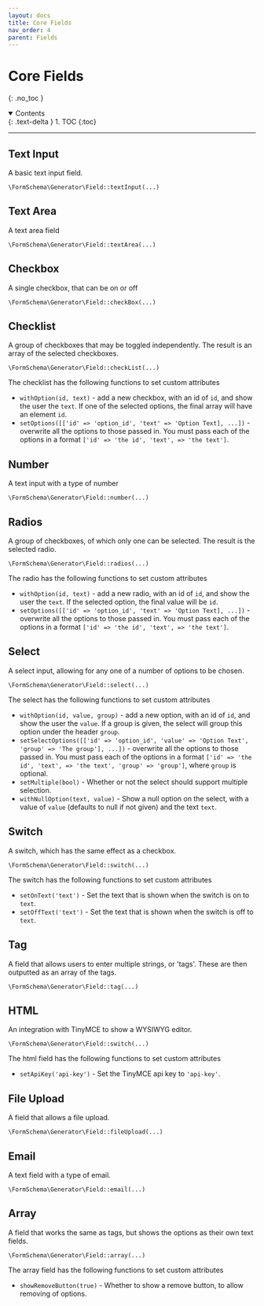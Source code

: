 ```yaml
---
layout: docs
title: Core Fields
nav_order: 4
parent: Fields
---
```



# Core Fields
{: .no_toc }

<details open markdown="block">
  <summary>
    Contents
  </summary>
  {: .text-delta }
1. TOC
{:toc}
</details>

---

## Text Input

A basic text input field.

`\FormSchema\Generator\Field::textInput(...)`

## Text Area

A text area field

`\FormSchema\Generator\Field::textArea(...)`

## Checkbox

A single checkbox, that can be on or off

`\FormSchema\Generator\Field::checkBox(...)`

## Checklist

A group of checkboxes that may be toggled independently. The result is an array of the selected checkboxes.

`\FormSchema\Generator\Field::checkList(...)`

The checklist has the following functions to set custom attributes

- `withOption(id, text)` - add a new checkbox, with an id of `id`, and show the user the `text`. If one of the selected options, the final array will have an element `id`.
- `setOptions([['id' => 'option_id', 'text' => 'Option Text], ...])` - overwrite all the options to those passed in. You must pass each of the options in a format `['id' => 'the id', 'text', => 'the text']`.

## Number

A text input with a type of number

`\FormSchema\Generator\Field::number(...)`

## Radios

A group of checkboxes, of which only one can be selected. The result is the selected radio.

`\FormSchema\Generator\Field::radios(...)`

The radio has the following functions to set custom attributes

- `withOption(id, text)` - add a new radio, with an id of `id`, and show the user the `text`. If the selected option, the final value will be `id`.
- `setOptions([['id' => 'option_id', 'text' => 'Option Text], ...])` - overwrite all the options to those passed in. You must pass each of the options in a format `['id' => 'the id', 'text', => 'the text']`.

## Select

A select input, allowing for any one of a number of options to be chosen.

`\FormSchema\Generator\Field::select(...)`

The select has the following functions to set custom attributes

- `withOption(id, value, group)` - add a new option, with an id of `id`, and show the user the `value`. If a group is given, the select will group this option under the header `group`.
- `setSelectOptions([['id' => 'option_id', 'value' => 'Option Text', 'group' => 'The group'], ...])` - overwrite all the options to those passed in. You must pass each of the options in a format `['id' => 'the id', 'text', => 'the text', 'group' => 'group']`, where `group` is optional.
- `setMultiple(bool)` - Whether or not the select should support multiple selection.
- `withNullOption(text, value)` - Show a null option on the select, with a value of `value` (defaults to null if not given) and the text `text`.

## Switch

A switch, which has the same effect as a checkbox.

`\FormSchema\Generator\Field::switch(...)`

The switch has the following functions to set custom attributes

- `setOnText('text')` - Set the text that is shown when the switch is on to `text`.
- `setOffText('text')` - Set the text that is shown when the switch is off to `text`.

## Tag

A field that allows users to enter multiple strings, or 'tags'. These are then outputted as an array of the tags.

`\FormSchema\Generator\Field::tag(...)`

## HTML

An integration with TinyMCE to show a WYSIWYG editor.

`\FormSchema\Generator\Field::switch(...)`

The html field has the following functions to set custom attributes

- `setApiKey('api-key')` - Set the TinyMCE api key to `'api-key'`.

## File Upload

A field that allows a file upload.

`\FormSchema\Generator\Field::fileUpload(...)`

## Email

A text field with a type of email.

`\FormSchema\Generator\Field::email(...)`

## Array

A field that works the same as tags, but shows the options as their own text fields.

`\FormSchema\Generator\Field::array(...)`

The array field has the following functions to set custom attributes

- `showRemoveButton(true)` - Whether to show a remove button, to allow removing of options.
